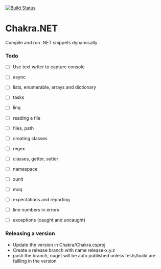 [![Build Status](https://dev.azure.com/dotnet-school/Chakra.NET/_apis/build/status/dotnet-school.chakra.net?branchName=release-0.2.0)](https://dev.azure.com/dotnet-school/Chakra.NET/_build/latest?definitionId=3&branchName=release-0.2.0)

# Chakra.NET

Compile and run .NET snippets dynamically



### Todo 

- [ ] Use text writer to capture console

- [ ] async

- [ ] lists, enumerable, arrays and dictionary

- [ ] tasks

- [ ] linq

- [ ] reading a file

- [ ] files, path

- [ ] creating classes

- [ ] regex

- [ ] classes, getter, setter

- [ ] namespace

- [ ] xunit

- [ ] moq

- [ ] expectations and reporting

- [ ] line numbers in errors

- [ ] exceptions (caught and uncaught)

  



### Releasing a version

- Update the version in Chakra/Chakra.csproj
- Create a release branch with name release-x.y.z
- push the branch, nuget will be auto published unless tests/build are failling in the version

